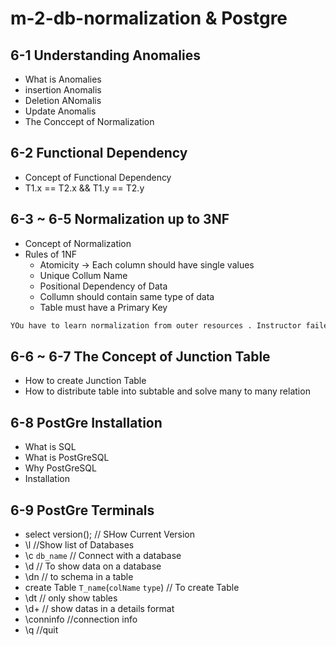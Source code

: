 # m-2-db-normalization & Postgre

## 6-1 Understanding Anomalies

- What is Anomalies
- insertion Anomalis
- Deletion ANomalis
- Update Anomalis
- The Conccept of Normalization

## 6-2 Functional Dependency

- Concept of Functional Dependency
- T1.x == T2.x && T1.y == T2.y

## 6-3 ~ 6-5 Normalization up to 3NF

- Concept of Normalization
- Rules of 1NF
  - Atomicity -> Each column should have single values
  - Unique Collum Name
  - Positional Dependency of Data
  - Collumn should contain same type of data
  - Table must have a Primary Key

```bash
YOu have to learn normalization from outer resources . Instructor failed to explain perfectly
```

## 6-6 ~ 6-7 The Concept of Junction Table

- How to create Junction Table
- How to distribute table into subtable and solve many to many relation

## 6-8 PostGre Installation

- What is SQL
- What is PostGreSQL
- Why PostGreSQL
- Installation

## 6-9 PostGre Terminals

- select version(); // SHow Current Version
- \l //Show list of Databases
- \c `db_name` // Connect with a database
- \d // To show data on a database
- \dn // to schema in a table
- create Table `T_name`(`colName` `type`) // To create Table
- \dt // only show tables
- \d+ // show datas in a details format
- \conninfo //connection info
- \q //quit
